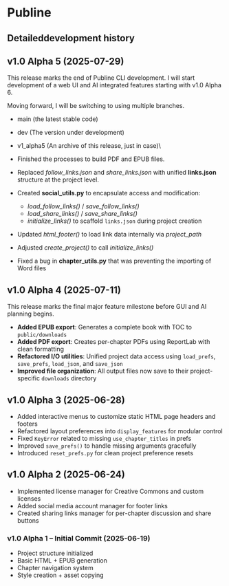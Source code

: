# Publine

## Detaileddevelopment history

## v1.0 Alpha 5 (2025-07-29)

This release marks the end of Publine CLI development. I will start development of a web UI and AI integrated features starting with v1.0 Alpha 6.

Moving forward, I will be switching to using multiple branches.

- main (the latest stable code)
- dev (The version under development)
- v1_alpha5 (An archive of this release, just in case)\

- Finished the processes to build PDF and EPUB files.
- Replaced *follow_links.json* and *share_links.json* with unified **links.json** structure at the project level.
- Created **social_utils.py** to encapsulate access and modification:
  - *load_follow_links()* / *save_follow_links()*
  - *load_share_links()* / *save_share_links()*
  - *initialize_links()* to scaffold `links.json` during project creation
- Updated *html_footer()* to load link data internally via *project_path*
- Adjusted *create_project()* to call *initialize_links()*
- Fixed a bug in **chapter_utils.py** that was preventing the importing of Word files

## v1.0 Alpha 4 (2025-07-11)

This release marks the final major feature milestone before GUI and AI planning begins.

- **Added EPUB export**: Generates a complete book with TOC to `public/downloads`
- **Added PDF export**: Creates per-chapter PDFs using ReportLab with clean formatting
- **Refactored I/O utilities**: Unified project data access using `load_prefs`, `save_prefs`, `load_json`, and `save_json`
- **Improved file organization**: All output files now save to their project-specific `downloads` directory

## v1.0 Alpha 3 (2025-06-28)
- Added interactive menus to customize static HTML page headers and footers
- Refactored layout preferences into `display_features` for modular control
- Fixed `KeyError` related to missing `use_chapter_titles` in prefs
- Improved `save_prefs()` to handle missing arguments gracefully
- Introduced `reset_prefs.py` for clean project preference resets

## v1.0 Alpha 2 (2025-06-24)
- Implemented license manager for Creative Commons and custom licenses
- Added social media account manager for footer links
- Created sharing links manager for per-chapter discussion and share buttons

### v1.0 Alpha 1 – Initial Commit (2025-06-19)

- Project structure initialized 
- Basic HTML + EPUB generation
- Chapter navigation system
- Style creation + asset copying
